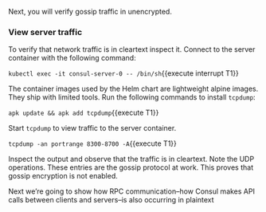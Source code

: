 Next, you will verify gossip traffic in unencrypted.

### View server traffic

To verify that network traffic is in cleartext inspect it.
Connect to the server container with the following command:

`kubectl exec -it consul-server-0 -- /bin/sh`{{execute interrupt T1}}

The container images used by the Helm chart are lightweight alpine images.
They ship with limited tools. Run the following commands to install `tcpdump`:

`apk update && apk add tcpdump`{{execute T1}}

Start `tcpdump` to view traffic to the server container.

`tcpdump -an portrange 8300-8700 -A`{{execute T1}}

Inspect the output and observe that the traffic is in cleartext.
Note the UDP operations. These entries are the gossip protocol at work.
This proves that gossip encryption is not enabled.

Next we’re going to show how RPC communication–how Consul makes API
calls between clients and servers–is also occurring in plaintext
